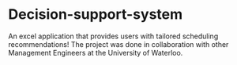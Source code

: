 # Decision-support-system
An excel application that provides users with tailored scheduling recommendations! The project was done in collaboration with other Management Engineers at the University of Waterloo.   
